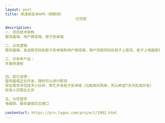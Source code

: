 ```yaml
---                
layout: post       
title: 快递柜安卓APK（物联网）
                                已完成
           
description: 
一、项目技术架构
服务器端、用户微信端、柜子安卓端

二、业务逻辑
服务器端，发送取货码到柜子安卓端和用户微信端，用户凭取货码在柜子上取货，柜子上电磁锁有微动开关，柜门开着或关闭时均触发微动开关，发送开关状态给服务器端

三、可参考产品：
丰巢快递柜


四、其它说明：
服务器端正在开发，随时可以进行联调
现在需求寻找技术小伙伴，帮忙开发柜子安卓端（功能相对简单，所以希望7天内完成开发）
研发人员需在北京

五、为您提供
电磁锁、服务器端交互接口
     
contenturl: https://pro.lagou.com/project/1902.html      
---                 
```

